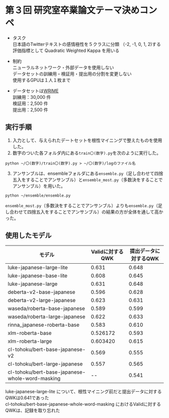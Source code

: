 # 第３回 研究室卒業論文テーマ決めコンペ

- タスク  <br>
日本語のTwitterテキストの感情極性を５クラスに分類 （-2, -1, 0, 1, 2)する　<br>
評価指標として Quadratic Weighted Kappa を用いる<br>

- 制約 <br>
ニューラルネットワーク・外部データを使用しない <br>
データセットの訓練用・検証用・提出用の分割を変更しない <br>
使用するGPUは１人１枚まで

- データセットは[WRIME](https://github.com/ids-cv/wrime) <br>
訓練用：30,000 件　<br>
検証用：2,500 件　<br>
提出用：2,500 件　<br>

## 実行手順
1. 入力として、与えられたデートセットを根性マイニングで整えたものを使用した。
2. 数字のついた各フォルダ内にある`train〇(数字).py`を次のように実行した。
  ```
  python ~/〇(数字)/train〇(数字).py > ~/〇(数字)/logのファイル名
  ```
  
3. アンサンブルは、ensembleフォルダにある`ensemble.py`（足し合わせて四捨五入をすることでアンサンブル）と`ensemble_most.py`（多数決をすることでアンサンブル）を用いた。
  ```
  python ~/ensemble/ensemble.py
  ```
  `ensemble_most.py`（多数決をすることでアンサンブル）よりも`ensemble.py`（足し合わせて四捨五入をすることでアンサンブル）の結果の方が全体を通して高かった。
<br>

## 使用したモデル
|  モデル  |  Validに対するQWK  | 提出データに対するQWK |
| ---- | ---- | ---- |
|  luke-japanese-large-lite  |  0.631  |  0.648  |
|  luke-japanese-base-lite  |  0.608  |  0.645  |
|  luke-japanese-large  |  0.631  |  0.648  |
|  deberta-v2-base-japanese  |  0.596  |  0.628  |
|  deberta-v2-large-japanese  |  0.623  |  0.631  |
|  waseda/roberta-base-japanese  |  	0.589  |  0.599  |
|  waseda/roberta-large-japanese  |  0.622  |  0.633  |
|  rinna_japanese-roberta-base  |  0.583  |  0.610  |
|  xlm-roberta-base  |  0.526172  |  0.593  |
|  xlm-roberta-large  |  0.603420  |  0.615  |
|  cl-tohoku/bert-base-japanese-v2  |  0.569  |  0.555  |
|  cl-tohoku/bert-large-japanese  |  0.557  |  0.565  |
|  cl-tohoku/bert-base-japanese-whole-word-masking  |  --  |  0.541  |

luke-japanese-large-lite について、根性マイニング前だと提出データに対するQWKは0.641であった<br>
cl-tohoku/bert-base-japanese-whole-word-masking におけるValidに対するQWKは、記録を取り忘れた

<br>



